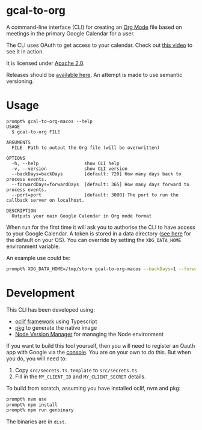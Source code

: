 # gcal-to-org
A command-line interface (CLI) for creating an [Org Mode](https://orgmode.org/) file based on meetings in the primary Google Calendar for a user.

The CLI uses OAuth to get access to your calendar. Check out [this video](https://youtu.be/mEgzs_NfEyw) to see it in action.

It is licensed under [Apache 2.0](LICENSE).

Releases should be [available here](https://github.com/oburn/gcal-to-org/releases). An attempt is made to use semantic versioning.

# Usage

```
prompt% gcal-to-org-macos --help
USAGE
  $ gcal-to-org FILE

ARGUMENTS
  FILE  Path to output the Org file (will be overwritten)

OPTIONS
  -h, --help                 show CLI help
  -v, --version              show CLI version
  --backDays=backDays        [default: 720] How many days back to process events.
  --forwardDays=forwardDays  [default: 365] How many days forward to process events.
  --port=port                [default: 3000] The port to run the callback server on localhost.

DESCRIPTION
  Outputs your main Google Calendar in Org mode format
```

When run for the first time it will ask you to authorise the CLI to have access to your Google Calendar. A token is stored in a data directory ([see here](https://oclif.io/docs/config) for the default on your OS). You can override by setting the `XDG_DATA_HOME` environment variable.

An example use could be:

```bash
prompt% XDG_DATA_HOME=/tmp/store gcal-to-org-macos --backDays=1 --forwardDays=1 /tmp/org.org
```

# Development

This CLI has been developed using:
- [oclif framework](https://oclif.io/docs/introduction) using Typescript
- [pkg](https://github.com/vercel/pkg) to generate the native image
- [Node Version Manager](https://github.com/nvm-sh/nvm) for managing the Node environment

If you want to build this tool yourself, then you will need to register an Oauth app with Google via the [console](https://console.cloud.google.com/getting-started). You are on your own to do this. But when you do, you will need to:
1. Copy `src/secrets.ts.template` to `src/secrets.ts`
2. Fill in the `MY_CLIENT_ID` and `MY_CLIENT_SECRET` details.

To build from scratch, assuming you have installed oclif, nvm and pkg:

```bash
prompt% nvm use
prompt% npm install
prompt% npm run genbinary
```

The binaries are in `dist`.
